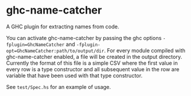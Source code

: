 # ghc-name-catcher

A GHC plugin for extracting names from code.

You can activate ghc-name-catcher by passing the ghc options
`-fplugin=GhcNameCatcher` and `-fplugin-opt=GhcNameCatcher:path/to/output/dir`.
For every module compiled with ghc-name-catcher enabled, a file will be created
in the output directory. Currently the format of this file is a simple CSV where
the first value in every row is a type constructor and all subsequent value in
the row are variable that have been used with that type constructor.

See `test/Spec.hs` for an example of usage.
